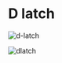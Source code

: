 # D latch

![d-latch](https://github.com/BorisKlco/breadboard.logic-gates/assets/122160506/4a9276eb-a451-4cd6-9047-9431923ee746)

![dlatch](https://cdn.discordapp.com/attachments/1176251694531747921/1176251956826742934/d_latch.jpg)
